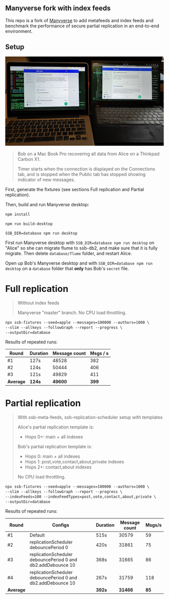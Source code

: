 <!--
SPDX-FileCopyrightText: 2021 The Manyverse Authors

SPDX-License-Identifier: CC-BY-4.0
-->

## Manyverse fork with index feeds

This repo is a fork of [Manyverse](https://github.com/staltz/manyvrese) to add
metafeeds and index feeds and benchmark the performance of secure partial
replication in an end-to-end environment.

## Setup

![photograph](./photo.jpg)

> Bob on a Mac Book Pro recovering all data from Alice on a Thinkpad Carbon X1.
>
> Timer starts when the connection is displayed on the Connections tab, and is
> stopped when the Public tab has stopped showing indicator of new messages.

First, generate the fixtures (see sections Full replication and Partial
replication).

Then, build and run Manyverse desktop:

```
npm install
```

```
npm run build-desktop
```

```
SSB_DIR=database npm run desktop
```

First run Manyverse desktop with `SSB_DIR=database npm run desktop` on "Alice"
so she can migrate flume to ssb-db2, and make sure that it is fully migrate.
Then delete
`database/flume` folder, and restart Alice.

Open up Bob's Manyverse desktop and with `SSB_DIR=database npm run desktop` on a
`database` folder that **only** has Bob's `secret` file.

# Full replication

> Without index feeds
>
> Manyverse "master" branch. No CPU load throttling.

```
npx ssb-fixtures --seed=apple --messages=100000 --authors=1000 \
--slim --allkeys --followGraph --report --progress \
--outputDir=database
```

Results of repeated runs:

| Round | Duration | Message count | Msgs / s |
|-------|----------|---------------|----------|
| #1 | 127s | 48528 | 382 |
| #2 | 124s | 50444 | 406 |
| #3 | 121s | 49829 | 411 |
| **Average** | **124s** | **49600** | **399** |

# Partial replication

> With ssb-meta-feeds, ssb-replication-scheduler setup with templates
>
> Alice's partial replication template is:
> - Hops 0+: main + all indexes
>
> Bob's partial replication template is:
> - Hops 0: main + all indexes
> - Hops 1: post,vote,contact,about,private indexes
> - Hops 2+: contact,about indexes
>
> No CPU load throttling.

```
npx ssb-fixtures --seed=apple --messages=100000 --authors=1000 \
--slim --allkeys --followGraph --report --progress \
--indexFeeds=100 --indexFeedTypes=post,vote,contact,about,private \
--outputDir=database
```

Results of repeated runs:

| Round | Configs | Duration | Message count | Msgs/s |
|-------|---------|----------|---------------|--------|
| #1 | Default | 515s | 30579 | 59 |
| #2 | replicationScheduler debouncePeriod 0 | 420s | 31861 | 75 |
| #3 | replicationScheduler debouncePeriod 0 and db2.addDebounce 10 | 368s | 31665 | 86 |
| #4 | replicationScheduler debouncePeriod 0 and db2.addDebounce 10 | 267s | 31759 | 118 |
| **Average** | | **392s** | **31466** | **85** |
